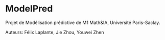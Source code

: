 # ModelPred

Projet de Modélisation prédictive de M1 Math&IA, Université Paris-Saclay.

Auteurs: Félix Laplante, Jie Zhou, Youwei Zhen
